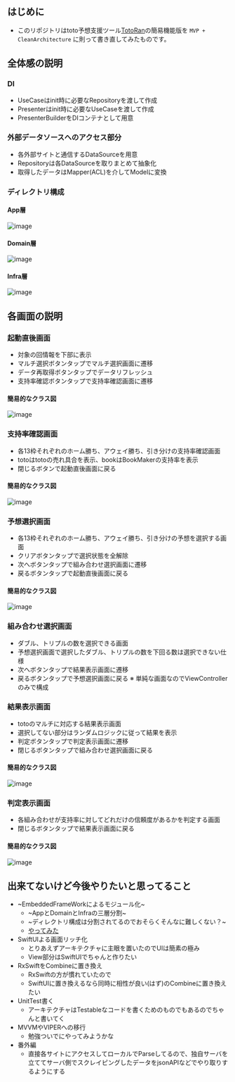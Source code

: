 ## はじめに
- このリポジトリはtoto予想支援ツール[TotoRan](http://iphone.ascii.jp/2015/10/07/843459358653/)の簡易機能版を `MVP + CleanArchitecture` に則って書き直してみたものです。

## 全体感の説明
### DI
- UseCaseはinit時に必要なRepositoryを渡して作成
- Presenterはinit時に必要なUseCaseを渡して作成
- PresenterBuilderをDIコンテナとして用意

### 外部データソースへのアクセス部分
- 各外部サイトと通信するDataSourceを用意
- Repositoryは各DataSourceを取りまとめて抽象化
- 取得したデータはMapper(ACL)を介してModelに変換

### ディレクトリ構成
#### App層
![image](https://user-images.githubusercontent.com/11004583/121118100-3d870900-c854-11eb-9640-1fbb75c89749.png)

#### Domain層
![image](https://user-images.githubusercontent.com/11004583/121118173-5d1e3180-c854-11eb-8818-32f0e1a5b4f0.png)

#### Infra層
![image](https://user-images.githubusercontent.com/11004583/121118186-63aca900-c854-11eb-8bad-fd1175ba224c.png)

## 各画面の説明
### 起動直後画面
- 対象の回情報を下部に表示
- マルチ選択ボタンタップでマルチ選択画面に遷移
- データ再取得ボタンタップでデータリフレッシュ
- 支持率確認ボタンタップで支持率確認画面に遷移
#### 簡易的なクラス図
![image](https://user-images.githubusercontent.com/11004583/121109824-3c9baa80-c847-11eb-8749-f186b7428e45.png)

### 支持率確認画面
- 各13枠それぞれのホーム勝ち、アウェイ勝ち、引き分けの支持率確認画面
- totoはtotoの売れ具合を表示、bookはBookMakerの支持率を表示
- 閉じるボタンで起動直後画面に戻る
#### 簡易的なクラス図
![image](https://user-images.githubusercontent.com/11004583/121110105-b03db780-c847-11eb-88de-7ed97e157c9e.png)

### 予想選択画面
- 各13枠それぞれのホーム勝ち、アウェイ勝ち、引き分けの予想を選択する画面
- クリアボタンタップで選択状態を全解除
- 次へボタンタップで組み合わせ選択画面に遷移
- 戻るボタンタップで起動直後画面に戻る
#### 簡易的なクラス図
![image](https://user-images.githubusercontent.com/11004583/121110495-5a1d4400-c848-11eb-81a0-3ddc5d70b230.png)

### 組み合わせ選択画面
- ダブル、トリプルの数を選択できる画面
- 予想選択画面で選択したダブル、トリプルの数を下回る数は選択できない仕様
- 次へボタンタップで結果表示画面に遷移
- 戻るボタンタップで予想選択画面に戻る
※ 単純な画面なのでViewControllerのみで構成

### 結果表示画面
- totoのマルチに対応する結果表示画面
- 選択してない部分はランダムロジックに従って結果を表示
- 判定ボタンタップで判定表示画面に遷移
- 閉じるボタンタップで組み合わせ選択画面に戻る
#### 簡易的なクラス図
![image](https://user-images.githubusercontent.com/11004583/120975560-55a34d80-c7ac-11eb-972c-025cedce39f7.png)

### 判定表示画面
- 各組み合わせが支持率に対してどれだけの信頼度があるかを判定する画面
- 閉じるボタンタップで結果表示画面に戻る
#### 簡易的なクラス図
![image](https://user-images.githubusercontent.com/11004583/121110780-d0ba4180-c848-11eb-896b-ddd2df38b0a4.png)

## 出来てないけど今後やりたいと思ってること
- ~EmbeddedFrameWorkによるモジュール化~
    - ~AppとDomainとInfraの三層分割~
    - ~ディレクトリ構成は分割されてるのでおそらくそんなに難しくない？~
    - [やってみた](https://github.com/hyosang813/TotoRan_Architecture/pull/4)
- SwiftUIよる画面リッチ化
    - とりあえずアーキテクチャに主眼を置いたのでUIは簡素の極み
    - View部分はSwiftUIでちゃんと作りたい
- RxSwiftをCombineに置き換え
    - RxSwiftの方が慣れていたので
    - SwiftUIに置き換えるなら同時に相性が良い(はず)のCombineに置き換えたい
- UnitTest書く
    - アーキテクチャはTestableなコードを書くためのものでもあるのでちゃんと書いてく
- MVVMやVIPERへの移行
    - 勉強ついでにやってみようかな
- 番外編
    - 直接各サイトにアクセスしてローカルでParseしてるので、独自サーバを立ててサーバ側でスクレイピングしたデータをjsonAPIなどでやり取りするようにする
